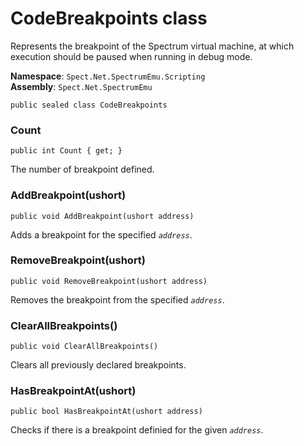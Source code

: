 # CodeBreakpoints class

Represents the breakpoint of the Spectrum virtual machine, at which execution should be
paused when running in debug mode.

__Namespace__: `Spect.Net.SpectrumEmu.Scripting`  
__Assembly__: `Spect.Net.SpectrumEmu`

```CSharp
public sealed class CodeBreakpoints
```

### Count

```CSharp
public int Count { get; }
```

The number of breakpoint defined.

### AddBreakpoint(ushort)

```CSharp
public void AddBreakpoint(ushort address)
```

Adds a breakpoint for the specified _`address`_.

### RemoveBreakpoint(ushort)

```CSharp
public void RemoveBreakpoint(ushort address)
```

Removes the breakpoint from the specified _`address`_.

### ClearAllBreakpoints()

```CSharp
public void ClearAllBreakpoints()
```

Clears all previously declared breakpoints.


### HasBreakpointAt(ushort)

```CSharp
public bool HasBreakpointAt(ushort address)
```

Checks if there is a breakpoint definied for the given _`address`_.
